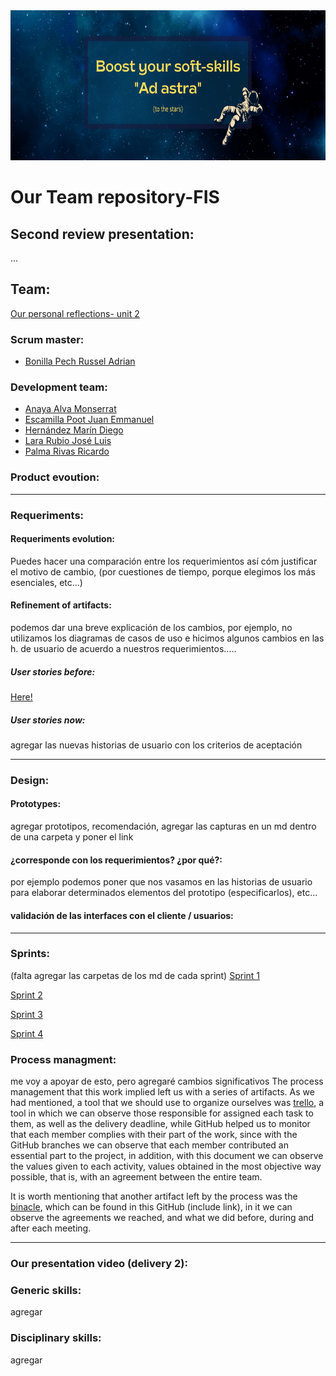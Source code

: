 <img src="/Assets/Ad%20astra-top%20of%20the%20page.png" width="1100" height="240"/>

# Our Team repository-FIS

## Second review presentation:

...

## Team:
[Our personal reflections- unit 2](https://github.com/RaptorRush135/Fundamentos-LIS/tree/entrega-2/Personal%20reflections) 

### Scrum master:
- [Bonilla Pech Russel Adrian](https://github.com/RaptorRush135/Fundamentos-LIS/commits/entrega-1/README.md?author=soy-russ-bp
)

### Development team:
- [Anaya Alva Monserrat](https://github.com/RaptorRush135/Fundamentos-LIS/commits/entrega-1/README.md?author=Monse1011) 
- [Escamilla Poot Juan Emmanuel](https://github.com/RaptorRush135/Fundamentos-LIS/commits/entrega-1/README.md?author=CaballeroEscamilla) 
- [Hernández Marín Diego](https://github.com/RaptorRush135/Fundamentos-LIS/commits/entrega-1/README.md?author=Mugy628)
- [Lara Rubio José Luis](https://github.com/RaptorRush135/Fundamentos-LIS/commits/entrega-1/README.md?author=JoseLuisLara) 
- [Palma Rivas Ricardo](https://github.com/RaptorRush135/Fundamentos-LIS/commits/entrega-1/README.md?author=RaptorRush135) 


### Product evoution:



---

### Requeriments:

#### Requeriments evolution:

Puedes hacer una comparación entre los requerimientos así cóm justificar el motivo de cambio, (por cuestiones de tiempo, porque elegimos los más esenciales, etc...)

#### Refinement of artifacts:

podemos dar una breve explicación de los cambios, por ejemplo, no utilizamos los diagramas de casos de uso e hicimos algunos cambios en las h. de usuario de acuerdo a nuestros requerimientos.....

##### User stories before:

[Here!](/Artifacts/UserStories.pdf)

##### User stories now:

agregar las nuevas historias de usuario con los criterios de aceptación

---

### Design:

#### Prototypes:

agregar prototipos, recomendación, agregar las capturas en un md dentro de una carpeta y poner el link

#### ¿corresponde con los requerimientos? ¿por qué?:
por ejemplo podemos poner que nos vasamos en las historias de usuario para elaborar determinados elementos del prototipo (especificarlos), etc...

#### validación de las interfaces con el cliente / usuarios:



---

### Sprints:
(falta agregar las carpetas de los md de cada sprint)
[Sprint 1](...)

[Sprint 2](...)

[Sprint 3](...)

[Sprint 4](...)

### Process managment:
me voy a apoyar de esto, pero agregaré cambios significativos
The process management that this work implied left us with a series of artifacts. As we had mentioned, a tool that we should use to organize ourselves was [trello](https://trello.com/b/JzEzsDt0/our-project-fis), a tool in which we can observe those responsible for assigned each task to them, as well as the delivery deadline, while GitHub helped us to monitor that each member complies with their part of the work, since with the GitHub branches we can observe that each member contributed an essential part to the project, in addition, with this document we can observe the values given to each activity, values obtained in the most objective way possible, that is, with an agreement between the entire team.

It is worth mentioning that another artifact left by the process was the [binacle](/Binnacle/README.md), which can be found in this GitHub (include link), in it we can observe the agreements we reached, and what we did before, during and after each meeting.

---

### Our presentation video (delivery 2):


### Generic skills:
agregar

### Disciplinary skills:
agregar
